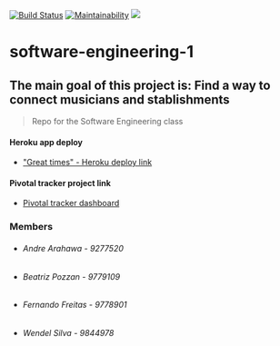 [![Build Status](https://travis-ci.com/Deh410/software-engineering-1.svg?branch=master)](https://travis-ci.com/Deh410/software-engineering-1) [![Maintainability](https://api.codeclimate.com/v1/badges/6904662864fd779b90f1/maintainability)](https://codeclimate.com/github/Deh410/software-engineering-1/maintainability) <a href="https://codeclimate.com/github/Deh410/software-engineering-1/test_coverage"><img src="https://api.codeclimate.com/v1/badges/6904662864fd779b90f1/test_coverage" /></a>

# software-engineering-1
The main goal of this project is:
Find a way to connect musicians and stablishments
---
> Repo for the Software Engineering class

#### Heroku app deploy
* ["Great times" - Heroku deploy link](https://software-engineering-i.herokuapp.com)

#### Pivotal tracker project link
* [Pivotal tracker dashboard](https://www.pivotaltracker.com/n/projects/2383802)

### Members
* ###### Andre Arahawa - 9277520
* ###### Beatriz Pozzan -  9779109
* ###### Fernando Freitas - 9778901 
* ###### Wendel Silva - 9844978
